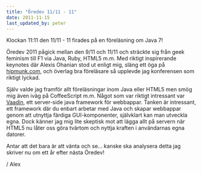 ```yaml
---
title: "Öredev 11/11 - 11"
date: 2011-11-15
last_updated_by: peter
---
```

Klockan 11:11 den 11/11 - 11 firades på en föreläsning om Java 7!

Öredev 2011 pågick mellan den 9/11 och 11/11 och sträckte sig från geek feminism till F1 via Java, Ruby, HTML5 m.m. Med riktigt inspirerande keynotes där Alexis Ohanian stod ut enligt mig, släng ett öga på [hipmunk.com](http://www.hipmunk.com), och överlag bra föreläsare så upplevde jag konferensen som riktigt lyckad.

Själv valde jag framför allt föreläsningar inom Java eller HTML5 men smög mig även iväg på CoffeeScript m.m. Något som var riktigt intressant var [Vaadin](http://vaadin.com), ett server-side java framework för webbappar. Tanken är intressant, ett framework där du enbart arbetar med Java och skapar webbappar genom att utnyttja färdiga GUI-komponenter, självklart kan man utveckla egna. Dock känner jag mig lite skeptisk mot att lägga allt på servern när HTML5 nu låter oss göra tvärtom och nyttja kraften i användarnas egna datorer.

Antar att det bara är att vänta och se... kanske ska analysera detta jag skriver nu om ett år efter nästa Öredev!

/ Alex
